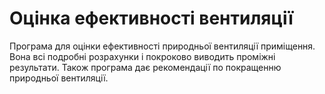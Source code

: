 # Оцінка ефективності вентиляції

Програма для оцінки ефективності природньої вентиляції приміщення. Вона всі подробні розрахунки і покроково виводить проміжні результати. Також програма дає рекомендації по покращенню природньої вентиляції.